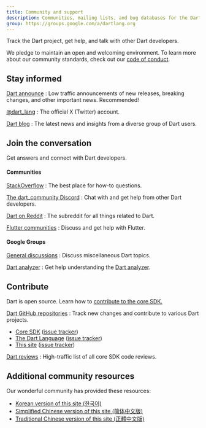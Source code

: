 ```yaml
---
title: Community and support
description: Communities, mailing lists, and bug databases for the Dart project.
group: https://groups.google.com/a/dartlang.org
---
```


Track the Dart project, get help, and talk with other Dart developers.

We pledge to maintain an open and welcoming environment.
To learn more about our community standards, check out
our [code of conduct](/community/code-of-conduct).


## Stay informed

[Dart announce]({{group}}/d/forum/announce)
: Low traffic announcements of new releases, breaking changes,
  and other important news. Recommended!

[@dart_lang](https://twitter.com/dart_lang)
: The official X (Twitter) account.

[Dart blog](https://medium.com/dartlang)
: The latest news and insights from a diverse group of Dart users.

## Join the conversation

Get answers and connect with Dart developers.

#### Communities

[StackOverflow](https://stackoverflow.com/tags/dart)
: The best place for how-to questions.

[The dart_community Discord](https://discord.gg/Qt6DgfAWWx)
: Chat with and get help from other Dart developers.

[Dart on Reddit](https://www.reddit.com/r/dartlang)
: The subreddit for all things related to Dart.

[Flutter communities]({{site.flutter}}/community#community-grid)
: Discuss and get help with Flutter.

#### Google Groups

[General discussions]({{group}}/d/forum/misc)
: Discuss miscellaneous Dart topics.

[Dart analyzer]({{group}}/d/forum/analyzer-discuss)
: Get help understanding the [Dart analyzer](/tools/dart-analyze).

## Contribute

Dart is open source.
Learn how to
[contribute to the core SDK.](https://github.com/dart-lang/sdk/blob/main/CONTRIBUTING.md)

[Dart GitHub repositories](https://github.com/dart-lang/)
: Track new changes and contribute to various Dart projects.
  * [Core SDK](https://github.com/dart-lang/sdk/)
    ([issue tracker](https://github.com/dart-lang/sdk/issues/))
  * [The Dart Language](https://github.com/dart-lang/language)
    ([issue tracker](https://github.com/dart-lang/language/issues))
  * [This site](https://github.com/dart-lang/website/)
    ([issue tracker](https://github.com/dart-lang/website/issues/))

[Dart reviews]({{group}}/d/forum/reviews)
: High-traffic list of all core SDK code reviews.

## Additional community resources

Our wonderful community has provided these resources:

* [Korean version of this site (한국어)](https://dart-ko.dev/)
* [Simplified Chinese version of this site (简体中文版)](https://dart.cn)
* [Traditional Chinese version of this site (正體中文版)](https://dart.tw.gh.miniasp.com/)
